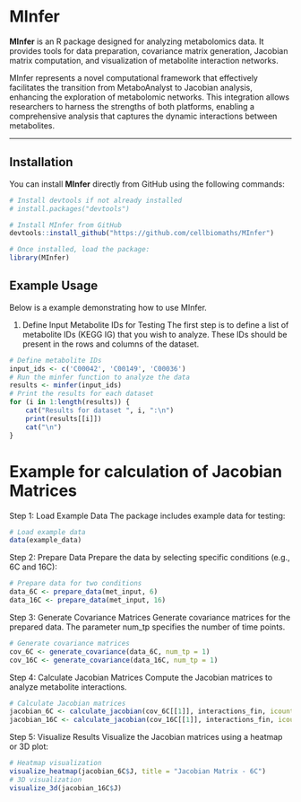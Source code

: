 # MInfer

**MInfer** is an R package designed for analyzing metabolomics data. It provides tools for data preparation, covariance matrix generation, Jacobian matrix computation, and visualization of metabolite interaction networks.

MInfer represents a novel computational framework that effectively facilitates the transition from MetaboAnalyst to Jacobian analysis, enhancing the exploration of metabolomic networks. This integration allows researchers to harness the strengths of both platforms, enabling a comprehensive analysis that captures the dynamic interactions between metabolites. 

---

## Installation

You can install **MInfer** directly from GitHub using the following commands:

```r
# Install devtools if not already installed
# install.packages("devtools")

# Install MInfer from GitHub
devtools::install_github("https://github.com/cellbiomaths/MInfer")

# Once installed, load the package:
library(MInfer)
```
## Example Usage
Below is a example demonstrating how to use MInfer.

1. Define Input Metabolite IDs for Testing
The first step is to define a list of metabolite IDs (KEGG IG) that you wish to analyze.
These IDs should be present in the rows and columns of the dataset.

```r
# Define metabolite IDs
input_ids <- c('C00042', 'C00149', 'C00036')
# Run the minfer function to analyze the data
results <- minfer(input_ids)
# Print the results for each dataset
for (i in 1:length(results)) {
    cat("Results for dataset ", i, ":\n")
    print(results[[i]])
    cat("\n")
}
```
# Example for calculation of Jacobian Matrices
Step 1: Load Example Data
The package includes example data for testing:

```r
# Load example data
data(example_data)
```

Step 2: Prepare Data
Prepare the data by selecting specific conditions (e.g., 6C and 16C):

```r
# Prepare data for two conditions
data_6C <- prepare_data(met_input, 6)
data_16C <- prepare_data(met_input, 16)
```

Step 3: Generate Covariance Matrices
Generate covariance matrices for the prepared data. The parameter num_tp specifies the number of time points.

```r
# Generate covariance matrices
cov_6C <- generate_covariance(data_6C, num_tp = 1)
cov_16C <- generate_covariance(data_16C, num_tp = 1)
```

Step 4: Calculate Jacobian Matrices
Compute the Jacobian matrices to analyze metabolite interactions.

```r
# Calculate Jacobian matrices
jacobian_6C <- calculate_jacobian(cov_6C[[1]], interactions_fin, icount = 15)
jacobian_16C <- calculate_jacobian(cov_16C[[1]], interactions_fin, icount = 15)
```

Step 5: Visualize Results
Visualize the Jacobian matrices using a heatmap or 3D plot:

```r
# Heatmap visualization
visualize_heatmap(jacobian_6C$J, title = "Jacobian Matrix - 6C")
# 3D visualization
visualize_3d(jacobian_16C$J)
```
